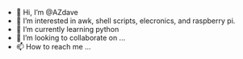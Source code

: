 - 👋 Hi, I’m @AZdave
- 👀 I’m interested in awk, shell scripts, elecronics, and raspberry pi.
- 🌱 I’m currently learning python
- 💞️ I’m looking to collaborate on ...
- 📫 How to reach me ...

<!---
AZdave/AZdave is a ✨ special ✨ repository because its `README.md` (this file) appears on your GitHub profile.
You can click the Preview link to take a look at your changes.
--->
